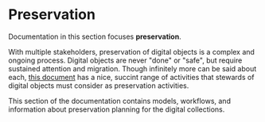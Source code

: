 # Preservation

Documentation in this section focuses **preservation**.

With multiple stakeholders, preservation of digital objects is a complex and ongoing process.  Digital objects are never "done" or "safe", but require sustained attention and migration.  Though infinitely more can be said about each, [this document](https://web-beta.archive.org/web/20161218195039/http://www.dpworkshop.org/dpm-eng/terminology/strategies.html) has a nice, succint range of activities that stewards of digital objects must consider as preservation activities.

This section of the documentation contains models, workflows, and information about preservation planning for the digital collections.
